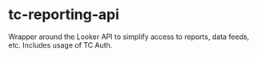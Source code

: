# tc-reporting-api
Wrapper around the Looker API to simplify access to reports, data feeds, etc.  Includes usage of TC Auth.
